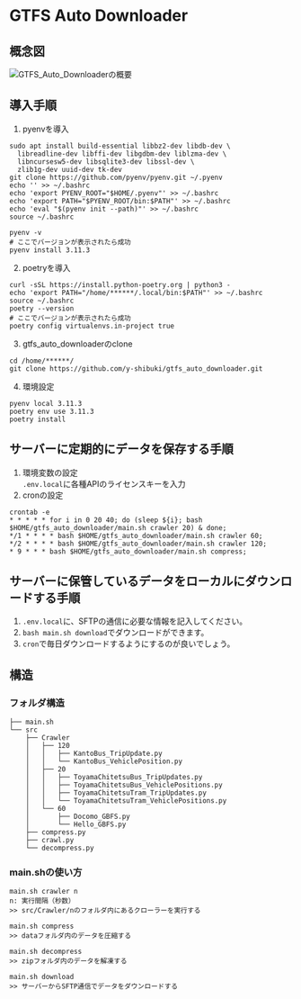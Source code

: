 # GTFS Auto Downloader
## 概念図
![GTFS_Auto_Downloaderの概要](https://github.com/y-shibuki/gtfs_auto_downloader/assets/12867630/842e1a8f-5907-48c7-90db-7aad09939453)
## 導入手順
1. pyenvを導入  
```
sudo apt install build-essential libbz2-dev libdb-dev \
  libreadline-dev libffi-dev libgdbm-dev liblzma-dev \
  libncursesw5-dev libsqlite3-dev libssl-dev \
  zlib1g-dev uuid-dev tk-dev
git clone https://github.com/pyenv/pyenv.git ~/.pyenv
echo '' >> ~/.bashrc
echo 'export PYENV_ROOT="$HOME/.pyenv"' >> ~/.bashrc
echo 'export PATH="$PYENV_ROOT/bin:$PATH"' >> ~/.bashrc
echo 'eval "$(pyenv init --path)"' >> ~/.bashrc
source ~/.bashrc

pyenv -v
# ここでバージョンが表示されたら成功
pyenv install 3.11.3
```
2. poetryを導入  
```
curl -sSL https://install.python-poetry.org | python3 -
echo 'export PATH="/home/******/.local/bin:$PATH"' >> ~/.bashrc
source ~/.bashrc
poetry --version
# ここでバージョンが表示されたら成功
poetry config virtualenvs.in-project true
```
3. gtfs_auto_downloaderのclone  
```
cd /home/******/
git clone https://github.com/y-shibuki/gtfs_auto_downloader.git
```
4. 環境設定  
```
pyenv local 3.11.3
poetry env use 3.11.3
poetry install
```
## サーバーに定期的にデータを保存する手順
1. 環境変数の設定  
```.env.local```に各種APIのライセンスキーを入力
2. cronの設定  
```
crontab -e
* * * * * for i in 0 20 40; do (sleep ${i}; bash $HOME/gtfs_auto_downloader/main.sh crawler 20) & done;
*/1 * * * * bash $HOME/gtfs_auto_downloader/main.sh crawler 60;
*/2 * * * * bash $HOME/gtfs_auto_downloader/main.sh crawler 120;
* 9 * * * bash $HOME/gtfs_auto_downloader/main.sh compress;
```
## サーバーに保管しているデータをローカルにダウンロードする手順
1. ```.env.local```に、SFTPの通信に必要な情報を記入してください。  
2. ```bash main.sh download```でダウンロードができます。  
3. ```cron```で毎日ダウンロードするようにするのが良いでしょう。  

## 構造
### フォルダ構造
```
├── main.sh
└── src
    ├── Crawler
    │   ├── 120
    │   │   ├── KantoBus_TripUpdate.py
    │   │   └── KantoBus_VehiclePosition.py
    │   ├── 20
    │   │   ├── ToyamaChitetsuBus_TripUpdates.py
    │   │   ├── ToyamaChitetsuBus_VehiclePositions.py
    │   │   ├── ToyamaChitetsuTram_TripUpdates.py
    │   │   └── ToyamaChitetsuTram_VehiclePositions.py
    │   └── 60
    │       ├── Docomo_GBFS.py
    │       └── Hello_GBFS.py
    ├── compress.py
    ├── crawl.py
    └── decompress.py
```
### main.shの使い方
```
main.sh crawler n
n: 実行間隔（秒数）
>> src/Crawler/nのフォルダ内にあるクローラーを実行する

main.sh compress
>> dataフォルダ内のデータを圧縮する

main.sh decompress
>> zipフォルダ内のデータを解凍する

main.sh download
>> サーバーからSFTP通信でデータをダウンロードする
```